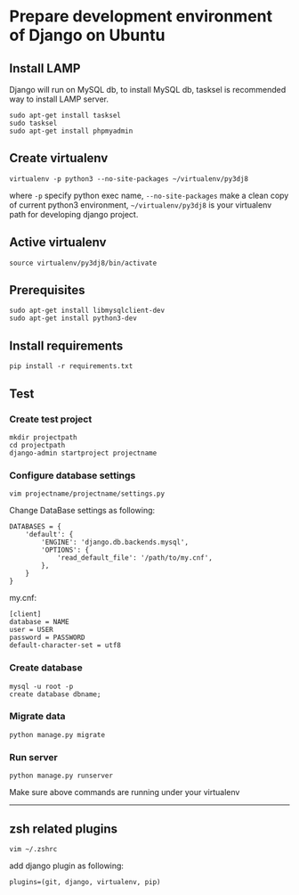 # Prepare development environment of Django on Ubuntu


## Install LAMP
Django will run on MySQL db, to install MySQL db, tasksel is recommended way to install LAMP server.

    sudo apt-get install tasksel
    sudo tasksel
    sudo apt-get install phpmyadmin

## Create virtualenv

    virtualenv -p python3 --no-site-packages ~/virtualenv/py3dj8
where `-p` specify python exec name, `--no-site-packages` make a clean copy of current python3 environment, `~/virtualenv/py3dj8` is your virtualenv path for developing django project.

## Active virtualenv
    source virtualenv/py3dj8/bin/activate

## Prerequisites
    sudo apt-get install libmysqlclient-dev
    sudo apt-get install python3-dev

## Install requirements
    pip install -r requirements.txt

## Test
### Create test project
	mkdir projectpath
	cd projectpath
	django-admin startproject projectname
### Configure database settings
	vim projectname/projectname/settings.py

Change DataBase settings as following:

	DATABASES = {
    	'default': {
        	'ENGINE': 'django.db.backends.mysql',
	        'OPTIONS': {
    	        'read_default_file': '/path/to/my.cnf',
        	},
	    }
	}

my.cnf:

	[client]
	database = NAME
	user = USER
	password = PASSWORD
	default-character-set = utf8
### Create database
	mysql -u root -p
	create database dbname;

### Migrate data
	python manage.py migrate

### Run server
	python manage.py runserver

Make sure above commands are running under your virtualenv

--------------
## zsh related plugins
    vim ~/.zshrc

add django plugin as following:

    plugins=(git, django, virtualenv, pip)